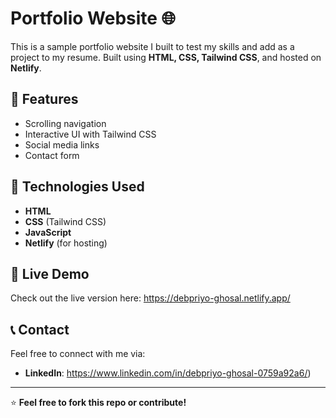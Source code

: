 # Portfolio Website 🌐  

This is a sample portfolio website I built to test my skills and add as a project to my resume. Built using **HTML, CSS, Tailwind CSS**, and hosted on **Netlify**.    
    
## 🚀 Features     
- Scrolling navigation  
- Interactive UI with Tailwind CSS  
- Social media links  
- Contact form   
     
## 📂 Technologies Used   
- **HTML**  
- **CSS** (Tailwind CSS)  
- **JavaScript**  
- **Netlify** (for hosting)  
 
## 🔗 Live Demo   
Check out the live version here: https://debpriyo-ghosal.netlify.app/

## 📞 Contact  
Feel free to connect with me via:  
- **LinkedIn**: https://www.linkedin.com/in/debpriyo-ghosal-0759a92a6/)  

---

⭐ **Feel free to fork this repo or contribute!**  
